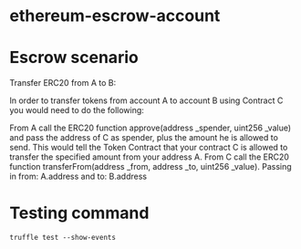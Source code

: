 # ethereum-escrow-account

# Escrow scenario

Transfer ERC20 from A to B:

In order to transfer tokens from account A to account B using Contract C you would need to do the following:

From A call the ERC20 function approve(address _spender, uint256 _value) and pass the address of C as spender, plus the amount he is allowed to send. This would tell the Token Contract that your contract C is allowed to transfer the specified amount from your address A.
From C call the ERC20 function transferFrom(address _from, address _to, uint256 _value). Passing in from: A.address and to: B.address


# Testing command
```
truffle test --show-events
```